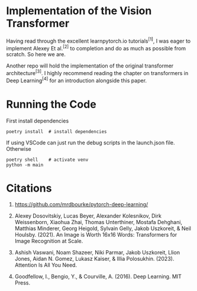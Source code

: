 # Implementation of the Vision Transformer

Having read through the excellent learnpytorch.io tutorials<sup>[1]</sup>, I was eager to implement Alexey Et al.<sup>[2]</sup> to completion and do as much as possible from scratch. So here we are.

Another repo will hold the implementation of the original transformer architecture<sup>[3]</sup>. I highly recommend reading the chapter on transformers in Deep Learning<sup>[4]</sup> for an introduction alongside this paper.

# Running the Code
First install dependencies

```
poetry install  # install dependencies
```

If using VSCode can just run the debug scripts in the launch.json file. Otherwise
```
poetry shell    # activate venv
python -m main
```

# Citations

1. https://github.com/mrdbourke/pytorch-deep-learning/

2. Alexey Dosovitskiy, Lucas Beyer, Alexander Kolesnikov, Dirk Weissenborn, Xiaohua Zhai, Thomas Unterthiner, Mostafa Dehghani, Matthias Minderer, Georg Heigold, Sylvain Gelly, Jakob Uszkoreit, & Neil Houlsby. (2021). An Image is Worth 16x16 Words: Transformers for Image Recognition at Scale.

3. Ashish Vaswani, Noam Shazeer, Niki Parmar, Jakob Uszkoreit, Llion Jones, Aidan N. Gomez, Lukasz Kaiser, & Illia Polosukhin. (2023). Attention Is All You Need.

4. Goodfellow, I., Bengio, Y., & Courville, A. (2016). Deep Learning. MIT Press.
